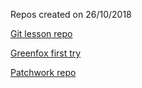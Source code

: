 Repos created on 26/10/2018

[Git lesson repo](https://github.com/pitner33/git-lesson-repository)

[Greenfox first try](https://github.com/pitner33/greenfox)

[Patchwork repo](https://github.com/pitner33/patchwork)

